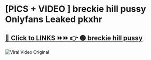 
 # [PICS + VIDEO ] breckie hill pussy Onlyfans Leaked pkxhr

## <h2><a href="https://clipsfans.com/breckie_hill_pussy&ref=git">🔗 Click to LINKS ⏩⏩ 👉 🟢 breckie hill pussy </a></h2>

<a href="https://clipsfans.com/breckie_hill_pussy&ref=git" rel="nofollow" data-target="animated-image.originalLink"><img src="https://i.ibb.co.com/xMMVF88/686577567.gif" alt="Viral Video Original" style="max-width: 100%; display: inline-block;" data-target="animated-image.originalImage"></a>

